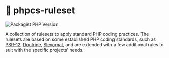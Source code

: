 # 💅 phpcs-ruleset

![Packagist PHP Version](https://img.shields.io/packagist/dependency-v/syntatis/coding-standard/php?color=777BB3)

A collection of rulesets to apply standard PHP coding practices. The rulesets are based on some established PHP coding standards, such as [PSR-12](https://www.php-fig.org/psr/psr-12/), [Doctrine](https://github.com/doctrine/coding-standard), [Slevomat](https://github.com/slevomat/coding-standard), and are extended with a few additional rules to suit with the specific projects' needs.
